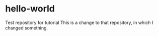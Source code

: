 # hello-world
Test repository for tutorial
This is a change to that repository, in which I changed something.
